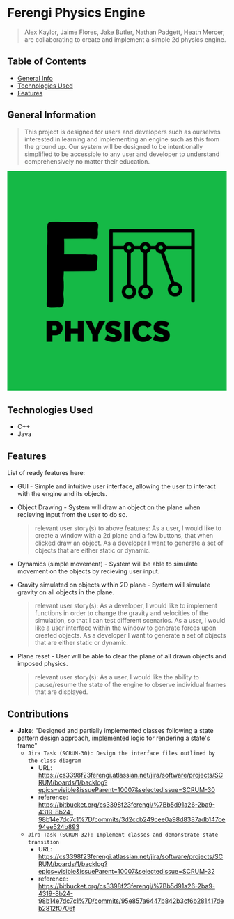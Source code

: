# Ferengi Physics Engine
> Alex Kaylor, Jaime Flores, Jake Butler, Nathan Padgett, Heath Mercer, are collaborating
> to create and implement a simple 2d physics engine.
<!-- If you have the project hosted somewhere, include the link here. -->

## Table of Contents
* [General Info](#general-information)
* [Technologies Used](#technologies-used)
* [Features](#features)
<!-- * [License](#license) -->


## General Information
> This project is designed for users and developers
> such as ourselves interested in learning and implementing an engine such as this from the ground up. Our 
> system will be designed to be intentionally simplified to be accessible to any user and developer to
> understand comprehensively no matter their education.
>
![Template Logo](./img/FERENGI-logos.jpeg)



## Technologies Used
- C++
- Java


## Features
List of ready features here:

- GUI - Simple and intuitive user interface, allowing the user to interact with the engine and its objects.
- Object Drawing - System will draw an object on the plane when recieving input from the user to do so.
	
	>relevant user story(s) to above features: 
    >As a user, I would like to create a window with a 2d plane and a few buttons, that when clicked draw an object.
    >As a developer I want to generate a set of objects that are either static or dynamic.
	

- Dynamics (simple movement) - System will be able to simulate movement on the objects by recieving user input.
- Gravity simulated on objects within 2D plane - System will simulate gravity on all objects in the plane.

	>relevant user story(s): 
    >As a developer, I would like to implement functions in order to change the gravity and velocities of the simulation, so that I can test different scenarios.
    >As a user, I would like a user interface within the window to generate forces upon created objects.
    >As a developer I want to generate a set of objects that are either static or dynamic.

- Plane reset - User will be able to clear the plane of all drawn objects and imposed physics.

    >relevant user story(s): 
    >As a user, I would like the ability to pause/resume the state of the engine to observe individual frames that are displayed.

## Contributions
- **Jake**: "Designed and partially implemented classes following a state pattern design approach, implemented logic for rendering a state's frame"
	- `Jira Task (SCRUM-30): Design the interface files outlined by the class diagram`
        - URL: https://cs3398f23ferengi.atlassian.net/jira/software/projects/SCRUM/boards/1/backlog?epics=visible&issueParent=10007&selectedIssue=SCRUM-30
		- reference: https://bitbucket.org/cs3398f23ferengi/%7Bb5d91a26-2ba9-4319-8b24-98b14e7dc7c1%7D/commits/3d2ccb249cee0a98d8387adb147ce94ee524b893
	- `Jira Task (SCRUM-32): Implement classes and demonstrate state transition`
        - URL: https://cs3398f23ferengi.atlassian.net/jira/software/projects/SCRUM/boards/1/backlog?epics=visible&issueParent=10007&selectedIssue=SCRUM-32
		- reference: https://bitbucket.org/cs3398f23ferengi/%7Bb5d91a26-2ba9-4319-8b24-98b14e7dc7c1%7D/commits/95e857a6447b842b3cf6b281417deb2812f0706f
        
        